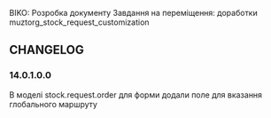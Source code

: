 BIKO: Розробка документу Завдання на переміщення: доработки
muztorg_stock_request_customization
## CHANGELOG

### 14.0.1.0.0

 В моделі stock.request.order для форми додали поле для вказання глобального маршруту
